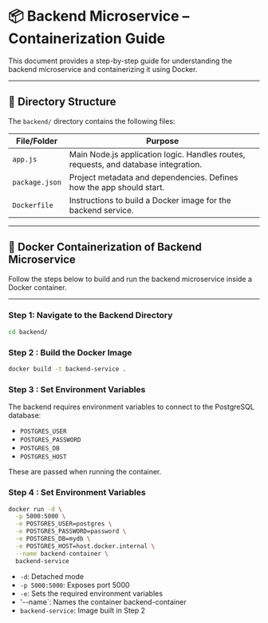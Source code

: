 # 📦 Backend Microservice – Containerization Guide

This document provides a step-by-step guide for understanding the backend microservice and containerizing it using Docker.

---

## 📁 Directory Structure

The `backend/` directory contains the following files:

| File/Folder     | Purpose                                                                 |
|------------------|-------------------------------------------------------------------------|
| `app.js`         | Main Node.js application logic. Handles routes, requests, and database integration. |
| `package.json`   | Project metadata and dependencies. Defines how the app should start.   |
| `Dockerfile`     | Instructions to build a Docker image for the backend service.          |

---

## 🐳 Docker Containerization of Backend Microservice

Follow the steps below to build and run the backend microservice inside a Docker container.

---

### Step 1: Navigate to the Backend Directory

```bash
cd backend/
```

### Step 2 : Build the Docker Image

```bash
docker build -t backend-service .
```

### Step 3 : Set Environment Variables

The backend requires environment variables to connect to the PostgreSQL database:

- `POSTGRES_USER`
- `POSTGRES_PASSWORD`
- `POSTGRES_DB`
- `POSTGRES_HOST`

These are passed when running the container.

### Step 4 : Set Environment Variables

```bash
docker run -d \
  -p 5000:5000 \
  -e POSTGRES_USER=postgres \
  -e POSTGRES_PASSWORD=password \
  -e POSTGRES_DB=mydb \
  -e POSTGRES_HOST=host.docker.internal \
  --name backend-container \
  backend-service
```

- `-d`: Detached mode
- `-p 5000:5000`: Exposes port 5000
- `-e`: Sets the required environment variables
- '--name`: Names the container backend-container
- `backend-service`: Image built in Step 2


